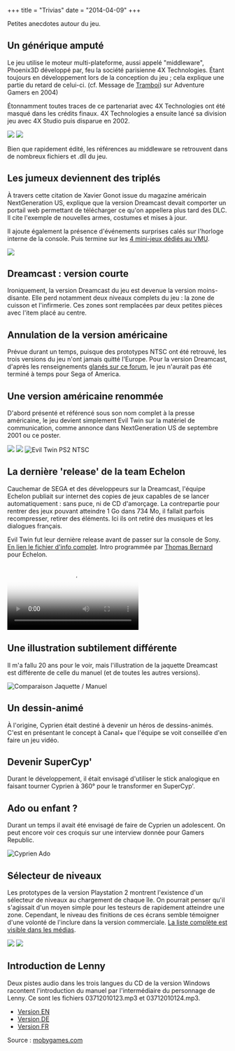 +++
title = "Trivias"
date = "2014-04-09"
+++

Petites anecdotes autour du jeu.

## Un générique amputé

Le jeu utilise le moteur multi-plateforme, aussi appelé "middleware", Phoenix3D développé par, feu la société parisienne 4X Technologies. Étant toujours en développement lors de la conception du jeu ; cela explique une partie du retard de celui-ci. (cf. Message de [Tramboi](https://adventuregamers.com/archive/forums/general/5399-evil-twin.html#post_message_89327)) sur Adventure Gamers en 2004)

Étonnamment toutes traces de ce partenariat avec 4X Technologies ont été masqué dans les crédits finaux. 4X Technologies a ensuite lancé sa division jeu avec 4X Studio puis disparue en 2002.

[![](https://eviltwin.vibvib.fr/albums/ressources-articless/Evil_Twin_Credits_0001.jpg)](https://eviltwin.vibvib.fr/albums/ressources-articless/Evil_Twin_Credits_0001.jpg) [![](https://eviltwin.vibvib.fr/albums/ressources-articless/Evil_Twin_Credits_0002.jpg)](https://eviltwin.vibvib.fr/albums/ressources-articless/Evil_Twin_Credits_0002.jpg)

Bien que rapidement édité, les références au middleware se retrouvent dans de nombreux fichiers et .dll du jeu.

## Les jumeux deviennent des triplés

À travers cette citation de Xavier Gonot issue du magazine américain NextGeneration US, explique que la version Dreamcast devait comporter un portail web permettant de télécharger ce qu'on appellera plus tard des DLC. Il cite l'exemple de nouvelles armes, costumes et mises à jour.

Il ajoute également la présence d'événements surprises calés sur l'horloge interne de la console. Puis termine sur les [4 mini-jeux dédiés au VMU](https://eviltwin.vibvib.fr/pages/Jeux-VMU/).

![](https://eviltwin.vibvib.fr/albums/ressources-articless/NextGeneration_78_Tripled.png)

## Dreamcast : version courte

Ironiquement, la version Dreamcast du jeu est devenue la version moins-disante. Elle perd notamment deux niveaux complets du jeu : la zone de cuisson et l'infirmerie. Ces zones sont remplacées par deux petites pièces avec l'item placé au centre.

## Annulation de la version américaine

Prévue durant un temps, puisque des prototypes NTSC ont été retrouvé, les trois versions du jeu n'ont jamais quitté l'Europe. Pour la version Dreamcast, d'après les renseignements [glanés sur ce forum](https://www.sega-16.com/forum/showthread.php?14670-Why-is-dreamcast-the-worst-console-ever&p=665340&viewfull=1#post665340), le jeu n'aurait pas été terminé à temps pour Sega of America.

## Une version américaine renommée

D'abord présenté et référencé sous son nom complet à la presse américaine, le jeu devient simplement Evil Twin sur la matériel de communication, comme annonce dans NextGeneration US de septembre 2001 ou ce poster.

![](https://eviltwin.vibvib.fr/cache/presse/evil_twin_ubisoft_in_utero_w600.jpg?cached=1648819564) ![](https://eviltwin.vibvib.fr/cache/ressources-articless/Evil_Twin_Poster_US_w600.jpg?cached=1649876568) ![Evil Twin PS2 NTSC](https://eviltwin.vibvib.fr/albums/ressources-articless/Evil_Twin_PS2_NTSC.jpg)

## La dernière 'release' de la team Echelon

Cauchemar de SEGA et des développeurs sur la Dreamcast, l'équipe Echelon publiait sur internet des copies de jeux capables de se lancer automatiquement : sans puce, ni de CD d'amorçage. La contrepartie pour rentrer des jeux pouvant atteindre 1 Go dans 734 Mo, il fallait parfois recompresser, retirer des éléments. Ici ils ont retiré des musiques et les dialogues français.

Evil Twin fut leur dernière release avant de passer sur la console de Sony.  
[En lien le fichier d'info complet](https://eviltwin.vibvib.fr/files/e-evil.nfo.txt). Intro programmée par [Thomas Bernard](https://github.com/miniupnp/DreamCastIntros) pour Echelon.

 <video controls="" poster="moz-extension://f0900982-31ab-4be6-ac56-5da073541745/albums/ressources-articless/Evil_Twin_Cypriens_Echelon_cracktros.png"><source src="https://eviltwin.vibvib.fr/albums/videos/Echelon_Cracktro_Evil_Twin.mp4" type="video/mp4"> <img src="https://eviltwin.vibvib.fr/albums/ressources-articless/Evil_Twin_Cypriens_Echelon_cracktros.png"></video>

## Une illustration subtilement différente

Il m'a fallu 20 ans pour le voir, mais l'illustration de la jaquette Dreamcast est différente de celle du manuel (et de toutes les autres versions).

![Comparaison Jaquette / Manuel](https://eviltwin.vibvib.fr/albums/ressources-articless/Dreamcast_Illustration.jpg)

## Un dessin-animé

À l'origine, Cyprien était destiné à devenir un héros de dessins-animés. C'est en présentant le concept à Canal+ que l'équipe se voit conseillée d'en faire un jeu vidéo.

## Devenir SuperCyp'

Durant le développement, il était envisagé d'utiliser le stick analogique en faisant tourner Cyprien à 360° pour le transformer en SuperCyp'.

## Ado ou enfant ?

Durant un temps il avait été envisagé de faire de Cyprien un adolescent. On peut encore voir ces croquis sur une interview donnée pour Gamers Republic.

![Cyprien Ado](https://eviltwin.vibvib.fr/albums/ressources-articless/cyprien_age_evolution.jpg)

## Sélecteur de niveaux

Les prototypes de la version Playstation 2 montrent l'existence d'un sélecteur de niveaux au chargement de chaque île. On pourrait penser qu'il s'agissait d'un moyen simple pour les testeurs de rapidement atteindre une zone. Cependant, le niveau des finitions de ces écrans semble témoigner d'une volonté de l'inclure dans la version commerciale. [La liste complète est visible dans les médias](https://eviltwin.vibvib.fr/developpement/Levels_Selector/).

![](https://eviltwin.vibvib.fr/cache/developpement/Levels_Selector/Joeys_Island_w600.jpg) ![](https://eviltwin.vibvib.fr/cache/developpement/Levels_Selector/Davids_Island_w600.jpg)

## Introduction de Lenny

Deux pistes audio dans les trois langues du CD de la version Windows racontent l'introduction du manuel par l'intermédiaire du personnage de Lenny. Ce sont les fichiers 03712010123.mp3 et 03712010124.mp3.

- [Version EN](https://eviltwin.vibvib.fr/files/lenny_bonus_en.zip)
- [Version DE](https://eviltwin.vibvib.fr/files/lenny_bonus_de.zip)
- [Version FR](https://eviltwin.vibvib.fr/files/lenny_bonus_fr.zip)

Source : [mobygames.com](https://www.mobygames.com/game/evil-twin-cypriens-chronicles/trivia)